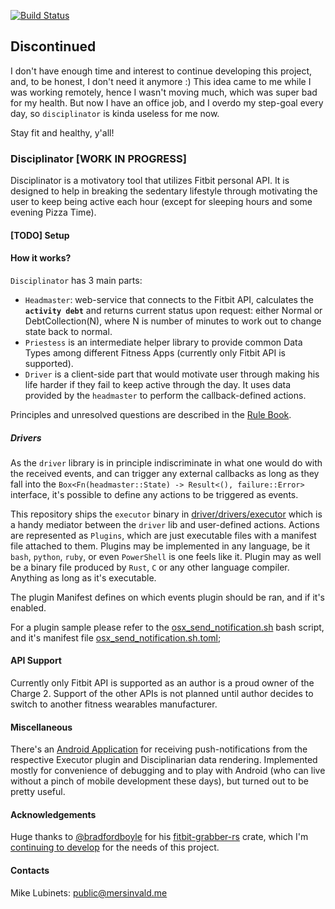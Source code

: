 [![Build Status](https://travis-ci.com/mersinvald/disciplinator.svg?branch=master)](https://travis-ci.com/mersinvald/disciplinator)

## Discontinued

I don't have enough time and interest to continue developing this project, and, to be honest, I don't need it anymore :)
This idea came to me while I was working remotely, hence I wasn't moving much, which was super bad for my health. But now I have an office job, and I overdo my step-goal every day, so `disciplinator` is kinda useless for me now.

Stay fit and healthy, y'all!

### Disciplinator [WORK IN PROGRESS]
Disciplinator is a motivatory tool that utilizes Fitbit personal API. It is designed to help in breaking the sedentary 
lifestyle through motivating the user to keep being active each hour (except for sleeping hours and some evening Pizza Time).

#### [TODO] Setup

#### How it works?

`Disciplinator` has 3 main parts:

- `Headmaster`: web-service that connects to the Fitbit API, calculates the __`activity debt`__ and returns current status upon request:
  either Normal or DebtCollection(N), where N is number of minutes to work out to change state back to normal.
- `Priestess` is an intermediate helper library to provide common Data Types among different Fitness Apps (currently only Fitbit API is supported).
- `Driver` is a client-side part that would motivate user through making his life harder if they fail to keep active through the day.
  It uses data provided by the `headmaster` to perform the callback-defined actions.

Principles and unresolved questions are described in the [Rule Book](rulebook.md).

##### Drivers

As the `driver` library is in principle indiscriminate in what one would do with the received events, and can trigger any
external callbacks as long as they fall into the `Box<Fn(headmaster::State) -> Result<(), failure::Error>` interface, it's possible to
define any actions to be triggered as events.

This repository ships the `executor` binary in [driver/drivers/executor](driver/drivers/executor) which is a handy mediator between the `driver` lib and user-defined actions.
Actions are represented as `Plugins`, which are just executable files with a manifest file attached to them. Plugins may be 
implemented in any language, be it `bash`, `python`, `ruby`, or even `PowerShell` is one feels like it. Plugin may as well be 
a binary file produced by `Rust`, `C` or any other language compiler. Anything as long as it's executable.

The plugin Manifest defines on which events plugin should be ran, and if it's enabled.

For a plugin sample please refer to the [osx_send_notification.sh](driver/drivers/executor/plugins/osx_send_notification.sh) bash script, 
and it's manifest file [osx_send_notification.sh.toml](driver/drivers/executor/plugins/osx_send_notification.sh.toml);


#### API Support
 
Currently only Fitbit API is supported as an author is a proud owner of the Charge 2. Support of the other APIs is not planned
until author decides to switch to another fitness wearables manufacturer.

#### Miscellaneous

There's an [Android Application](https://github.com/mersinvald/disciplinator-android-app) for receiving push-notifications from the respective Executor plugin and Disciplinarian data rendering.
Implemented mostly for convenience of debugging and to play with Android (who can live without a pinch of mobile development these days), but turned out to be pretty useful.

#### Acknowledgements

Huge thanks to [@bradfordboyle](https://github.com/bradfordboyle) for his [fitbit-grabber-rs](https://github.com/bradfordboyle/fitbit-grabber-rs) crate, 
which I'm [continuing to develop](https://github.com/mersinvald/fitbit-grabber-rs) for the needs of this project.

#### Contacts

Mike Lubinets: [public@mersinvald.me](mailto:public@mersinvald.me)
